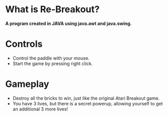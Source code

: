 # What is Re-Breakout?
**A program created in JAVA using java.awt and java.swing.**

# Controls
* Control the paddle with your mouse.
* Start the game by pressing right click.

# Gameplay
* Destroy all the bricks to win, just like the original Atari Breakout game.
* You have 3 lives, but there is a secret powerup, allowing yourself to get an additional 3 more lives!
